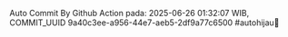 Auto Commit By Github Action pada: 2025-06-26 01:32:07 WIB, COMMIT_UUID 9a40c3ee-a956-44e7-aeb5-2df9a77c6500 #autohijau🗿
